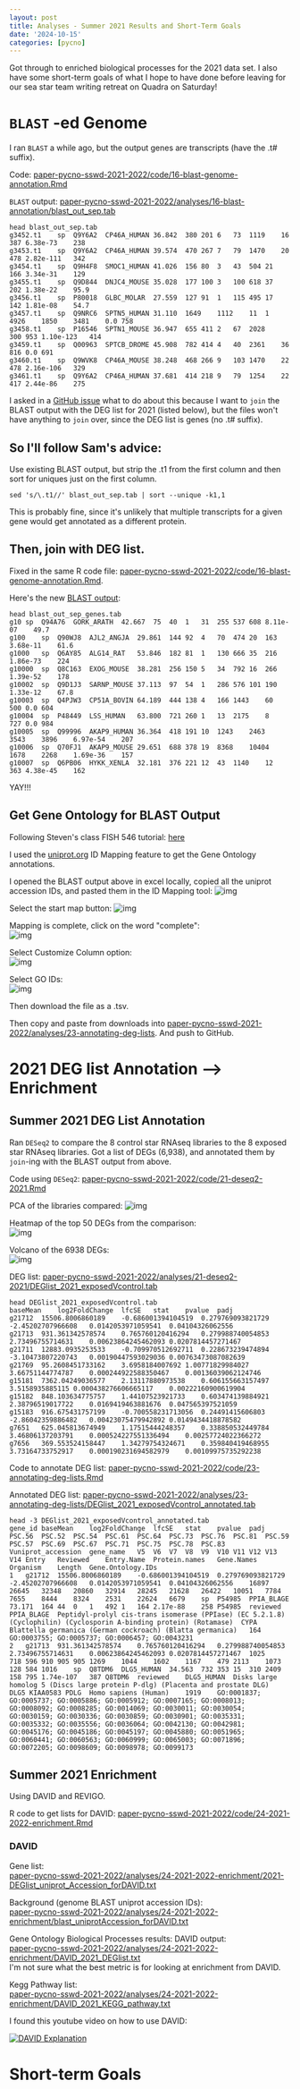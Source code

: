 ```yaml
---
layout: post
title: Analyses - Summer 2021 Results and Short-Term Goals
date: '2024-10-15'
categories: [pycno]
---
```

Got through to enriched biological processes for the 2021 data set. I also have some short-term goals of what I hope to have done before leaving for our sea star team writing retreat on Quadra on Saturday!

# `BLAST` -ed Genome
I ran `BLAST` a while ago, but the output genes are transcripts (have the .t# suffix).

Code: [paper-pycno-sswd-2021-2022/code/16-blast-genome-annotation.Rmd](https://github.com/grace-ac/paper-pycno-sswd-2021-2022/blob/main/code/16-blast-genome-annotation.Rmd)

`BLAST` output: [paper-pycno-sswd-2021-2022/analyses/16-blast-annotation/blast_out_sep.tab](https://github.com/grace-ac/paper-pycno-sswd-2021-2022/blob/main/analyses/16-blast-annotation/blast_out_sep.tab)

```
head blast_out_sep.tab
g3452.t1	sp	Q9Y6A2	CP46A_HUMAN	36.842	380	201	6	73	1119	16	387	6.38e-73	238
g3453.t1	sp	Q9Y6A2	CP46A_HUMAN	39.574	470	267	7	79	1470	20	478	2.82e-111	342
g3454.t1	sp	Q9H4F8	SMOC1_HUMAN	41.026	156	80	3	43	504	21	166	3.34e-31	129
g3455.t1	sp	Q9D844	DNJC4_MOUSE	35.028	177	100	3	100	618	37	202	1.38e-22	95.9
g3456.t1	sp	P80018	GLBC_MOLAR	27.559	127	91	1	115	495	17	142	1.81e-08	54.7
g3457.t1	sp	Q9NRC6	SPTN5_HUMAN	31.110	1649	1112	11	1	4926	1850	3481	0.0	758
g3458.t1	sp	P16546	SPTN1_MOUSE	36.947	655	411	2	67	2028	300	953	1.10e-123	414
g3459.t1	sp	Q00963	SPTCB_DROME	45.908	782	414	4	40	2361	36	816	0.0	691
g3460.t1	sp	Q9WVK8	CP46A_MOUSE	38.248	468	266	9	103	1470	22	478	2.16e-106	329
g3461.t1	sp	Q9Y6A2	CP46A_HUMAN	37.681	414	218	9	79	1254	22	417	2.44e-86	275
```

I asked in a [GitHub issue](https://github.com/RobertsLab/resources/issues/1965) what to do about this because I want to `join` the BLAST output with the DEG list for 2021 (listed below), but the files won't have anything to `join` over, since the DEG list is genes (no .t# suffix).

So I'll follow Sam's advice:
---
Use existing BLAST output, but strip the .t1 from the first column and then sort for uniques just on the first column.
```
sed 's/\.t1//' blast_out_sep.tab | sort --unique -k1,1
```
This is probably fine, since it's unlikely that multiple transcripts for a given gene would get annotated as a different protein.

Then, join with DEG list.
---

Fixed in the same R code file: [paper-pycno-sswd-2021-2022/code/16-blast-genome-annotation.Rmd](https://github.com/grace-ac/paper-pycno-sswd-2021-2022/blob/main/code/16-blast-genome-annotation.Rmd).

Here's the new [BLAST output](https://github.com/grace-ac/paper-pycno-sswd-2021-2022/blob/main/analyses/16-blast-annotation/blast_out_sep_genes.tab):
```
head blast_out_sep_genes.tab
g10	sp	Q94A76	GORK_ARATH	42.667	75	40	1	31	255	537	608	8.11e-07	49.7
g100	sp	Q90WJ8	AJL2_ANGJA	29.861	144	92	4	70	474	20	163	3.68e-11	61.6
g1000	sp	Q6AY85	ALG14_RAT	53.846	182	81	1	130	666	35	216	1.86e-73	224
g10000	sp	Q8C163	EXOG_MOUSE	38.281	256	150	5	34	792	16	266	1.39e-52	178
g10002	sp	Q9D1J3	SARNP_MOUSE	37.113	97	54	1	286	576	101	190	1.33e-12	67.8
g10003	sp	Q4PJW3	CP51A_BOVIN	64.189	444	138	4	166	1443	60	500	0.0	604
g10004	sp	P48449	LSS_HUMAN	63.800	721	260	1	13	2175	8	727	0.0	984
g10005	sp	Q99996	AKAP9_HUMAN	36.364	418	191	10	1243	2463	3543	3896	6.97e-54	207
g10006	sp	Q70FJ1	AKAP9_MOUSE	29.651	688	378	19	8368	10404	1678	2268	1.69e-36	157
g10007	sp	Q6PB06	HYKK_XENLA	32.181	376	221	12	43	1140	12	363	4.38e-45	162
```

YAY!!!


## Get Gene Ontology for BLAST Output
Following Steven's class FISH 546 tutorial: [here](https://robertslab.github.io/tusk/modules/04-blast.html)

I used the [uniprot.org](https://www.uniprot.org/id-mapping) ID Mapping feature to get the Gene Ontology annotations.

I opened the BLAST output above in excel locally, copied all the uniprot accession IDs, and pasted them in the ID Mapping tool:
![img](../notebook-images/2024-10-15/1_uniprot_acc.png)


Select the start map button:
![img](../notebook-images/2024-10-15/2_start_map.png)

Mapping is complete, click on the word "complete":   
![img](../notebook-images/2024-10-15/3_map_done.png)


Select Customize Column option:    
![img](../notebook-images/2024-10-15/4_start_customize_columns.png)

Select GO IDs:   
![img](../notebook-images/2024-10-15/5_ad_GO_collumn.png)

Then download the file as a .tsv.

Then copy and paste from downloads into [paper-pycno-sswd-2021-2022/analyses/23-annotating-deg-lists](https://github.com/grace-ac/paper-pycno-sswd-2021-2022/tree/main/analyses/23-annotating-deg-lists). And push to GitHub.



# 2021 DEG list Annotation --> Enrichment

## Summer 2021 DEG List Annotation
Ran `DESeq2` to compare the 8 control star RNAseq libraries to the 8 exposed star RNAseq libraries. Got a list of DEGs (6,938), and annotated them by `join`-ing with the BLAST output from above.


Code using `DESeq2`: [paper-pycno-sswd-2021-2022/code/21-deseq2-2021.Rmd](https://github.com/grace-ac/paper-pycno-sswd-2021-2022/blob/main/code/21-deseq2-2021.Rmd)

PCA of the libraries compared:
![img](../notebook-images/2024-10-15/PCA_2021.png)

Heatmap of the top 50 DEGs from the comparison:     
![img](../notebook-images/2024-10-15/heatmap_2021_top50DEGs.png)

Volcano of the 6938 DEGs:    
![img](../notebook-images/2024-10-15/volcano_2021_DEGs.png)

DEG list: [paper-pycno-sswd-2021-2022/analyses/21-deseq2-2021/DEGlist_2021_exposedVcontrol.tab](https://github.com/grace-ac/paper-pycno-sswd-2021-2022/blob/main/analyses/21-deseq2-2021/DEGlist_2021_exposedVcontrol.tab)

```
head DEGlist_2021_exposedVcontrol.tab
baseMean	log2FoldChange	lfcSE	stat	pvalue	padj
g21712	15506.8006860189	-0.686001394104519	0.279769093821729	-2.45202707966608	0.0142053971059541	0.04104326062556
g21713	931.361342578574	0.765760120416294	0.279988740054853	2.73496755714631	0.00623864245462093	0.0207814457271467
g21711	12883.0935253533	-0.709970512692711	0.228673239474894	-3.10473807220743	0.00190447593029036	0.00763473087082639
g21769	95.2608451733162	3.6958184007692	1.00771829984027	3.66751144774787	0.000244922588350467	0.00136039062124746
g15181	7362.04249036577	2.13117880973538	0.606155663157497	3.5158935885115	0.000438276606665117	0.00222160900619904
g15182	848.103634775757	1.44107523921733	0.603474139884921	2.38796519017722	0.0169419463881676	0.047565397521059
g15183	916.675431757199	-0.700558231713056	0.24491415606803	-2.86042359886482	0.00423075479942892	0.0149434418878582
g7651	625.045813674949	1.17515444248357	0.338850532449784	3.46806137203791	0.000524227551336494	0.00257724022366272
g7656	369.553524158447	1.34279754324671	0.359840419468955	3.73164733752917	0.000190231694582979	0.00109975735292238
```

Code to annotate DEG list: [paper-pycno-sswd-2021-2022/code/23-annotating-deg-lists.Rmd](https://github.com/grace-ac/paper-pycno-sswd-2021-2022/blob/main/code/23-annotating-deg-lists.Rmd)

Annotated DEG list: [paper-pycno-sswd-2021-2022/analyses/23-annotating-deg-lists/DEGlist_2021_exposedVcontrol_annotated.tab](https://github.com/grace-ac/paper-pycno-sswd-2021-2022/blob/main/analyses/23-annotating-deg-lists/DEGlist_2021_exposedVcontrol_annotated.tab)

```
head -3 DEGlist_2021_exposedVcontrol_annotated.tab
gene_id	baseMean	log2FoldChange	lfcSE	stat	pvalue	padj	PSC.56	PSC.52	PSC.54	PSC.61	PSC.64	PSC.73	PSC.76	PSC.81	PSC.59	PSC.57	PSC.69	PSC.67	PSC.71	PSC.75	PSC.78	PSC.83	Vuniprot_accession	gene_name	V5	V6	V7	V8	V9	V10	V11	V12	V13	V14	Entry	Reviewed	Entry.Name	Protein.names	Gene.Names	Organism	Length	Gene.Ontology.IDs
1	g21712	15506.8006860189	-0.686001394104519	0.279769093821729	-2.45202707966608	0.0142053971059541	0.04104326062556	16897	26645	32348	20860	32914	28245	21628	26422	10051	7784	7655	8444	8324	2531	22624	6679	sp	P54985	PPIA_BLAGE	73.171	164	44	0	1	492	1	164	2.17e-88	258	P54985	reviewed	PPIA_BLAGE	Peptidyl-prolyl cis-trans isomerase (PPIase) (EC 5.2.1.8) (Cyclophilin) (Cyclosporin A-binding protein) (Rotamase)	CYPA	Blattella germanica (German cockroach) (Blatta germanica)	164	GO:0003755; GO:0005737; GO:0006457; GO:0043231
2	g21713	931.361342578574	0.765760120416294	0.279988740054853	2.73496755714631	0.00623864245462093	0.0207814457271467	1025	718	596	910	905	905	1269	1044	1602	1167	479	2113	1073	128	584	1016	sp	Q8TDM6	DLG5_HUMAN	34.563	732	353	15	310	2409	158	795	1.74e-107	387	Q8TDM6	reviewed	DLG5_HUMAN	Disks large homolog 5 (Discs large protein P-dlg) (Placenta and prostate DLG)	DLG5 KIAA0583 PDLG	Homo sapiens (Human)	1919	GO:0001837; GO:0005737; GO:0005886; GO:0005912; GO:0007165; GO:0008013; GO:0008092; GO:0008285; GO:0014069; GO:0030011; GO:0030054; GO:0030159; GO:0030336; GO:0030859; GO:0030901; GO:0035331; GO:0035332; GO:0035556; GO:0036064; GO:0042130; GO:0042981; GO:0045176; GO:0045186; GO:0045197; GO:0045880; GO:0051965; GO:0060441; GO:0060563; GO:0060999; GO:0065003; GO:0071896; GO:0072205; GO:0098609; GO:0098978; GO:0099173
```
## Summer 2021 Enrichment
Using DAVID and REVIGO.

R code to get lists for DAVID: [paper-pycno-sswd-2021-2022/code/24-2021-2022-enrichment.Rmd](https://github.com/grace-ac/paper-pycno-sswd-2021-2022/blob/main/code/24-2021-2022-enrichment.Rmd)

### DAVID
Gene list:   
[paper-pycno-sswd-2021-2022/analyses/24-2021-2022-enrichment/2021-DEGlist_uniprot_Accession_forDAVID.txt](https://github.com/grace-ac/paper-pycno-sswd-2021-2022/blob/main/analyses/24-2021-2022-enrichment/2021-DEGlist_uniprot_Accession_forDAVID.txt)

Background (genome BLAST uniprot accession IDs):    
[paper-pycno-sswd-2021-2022/analyses/24-2021-2022-enrichment/blast_uniprotAccession_forDAVID.txt](https://github.com/grace-ac/paper-pycno-sswd-2021-2022/blob/main/analyses/24-2021-2022-enrichment/blast_uniprotAccession_forDAVID.txt)

Gene Ontology Biological Processes results:
DAVID output:     
[paper-pycno-sswd-2021-2022/analyses/24-2021-2022-enrichment/DAVID_2021_DEGlist.txt](https://github.com/grace-ac/paper-pycno-sswd-2021-2022/blob/main/analyses/24-2021-2022-enrichment/DAVID_2021_DEGlist.txt)    
I'm not sure what the best metric is for looking at enrichment from DAVID.

Kegg Pathway list:  
[paper-pycno-sswd-2021-2022/analyses/24-2021-2022-enrichment/DAVID_2021_KEGG_pathway.txt](https://github.com/grace-ac/paper-pycno-sswd-2021-2022/blob/main/analyses/24-2021-2022-enrichment/DAVID_2021_KEGG_pathway.txt)

I found this youtube video on how to use DAVID:

[![DAVID Explanation](http://img.youtube.com/vi/EuCH5mqRylE/0.jpg)](http://www.youtube.com/watch?v=EuCH5mqRylE "How to use DAVID for functional annotation of genes")




# Short-term Goals
